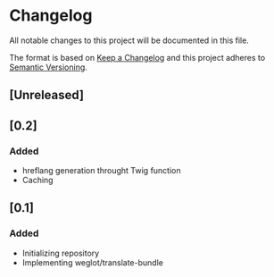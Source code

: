 # Changelog
All notable changes to this project will be documented in this file.

The format is based on [Keep a Changelog](http://keepachangelog.com/en/1.0.0/)
and this project adheres to [Semantic Versioning](http://semver.org/spec/v2.0.0.html).

## [Unreleased]

## [0.2]
### Added
- hreflang generation throught Twig function
- Caching

## [0.1]
### Added
- Initializing repository
- Implementing weglot/translate-bundle